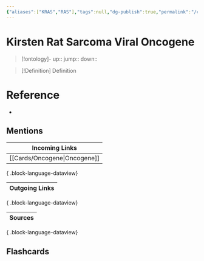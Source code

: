 ```yaml
---
{"aliases":["KRAS","RAS"],"tags":null,"dg-publish":true,"permalink":"/cards/kirsten-rat-sarcoma-viral-oncogene/","dgPassFrontmatter":true}
---
```


# Kirsten Rat Sarcoma Viral Oncogene

> [!ontology]-
> up:: 
> jump:: 
> down:: 

> [!Definition] Definition

# Reference

- 

## Mentions

| Incoming Links                  |
| ------------------------------- |
| [[Cards/Oncogene\|Oncogene]] |

{ .block-language-dataview}

| Outgoing Links |
| -------------- |

{ .block-language-dataview}

| Sources |
| ------- |

{ .block-language-dataview}

## Flashcards